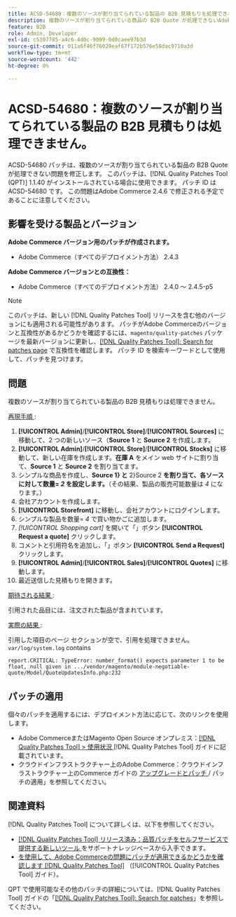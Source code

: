 ```yaml
---
title: ACSD-54680：複数のソースが割り当てられている製品の B2B 見積もりを処理できない
description: 複数のソースが割り当てられている商品の B2B Quote が処理できないAdobe Commerceの問題を修正するには、ACSD-54680 パッチを適用します。
feature: B2B
role: Admin, Developer
exl-id: c5307785-a4c6-4d0c-9009-0d0caee97b3d
source-git-commit: 011a6f46f76029eaf67f172b576e58dac9710a3d
workflow-type: tm+mt
source-wordcount: '442'
ht-degree: 0%

---
```


# ACSD-54680：複数のソースが割り当てられている製品の B2B 見積もりは処理できません。

ACSD-54680 パッチは、複数のソースが割り当てられている製品の B2B Quote が処理できない問題を修正します。 このパッチは、[!DNL Quality Patches Tool (QPT)] 1.1.40 がインストールされている場合に使用できます。 パッチ ID は ACSD-54680 です。 この問題はAdobe Commerce 2.4.6 で修正される予定であることに注意してください。

## 影響を受ける製品とバージョン

**Adobe Commerce バージョン用のパッチが作成されます。**

* Adobe Commerce（すべてのデプロイメント方法） 2.4.3

**Adobe Commerce バージョンとの互換性：**

* Adobe Commerce（すべてのデプロイメント方法） 2.4.0 ～ 2.4.5-p5

>[!NOTE]
>
>このパッチは、新しい [!DNL Quality Patches Tool] リリースを含む他のバージョンにも適用される可能性があります。 パッチがAdobe Commerceのバージョンと互換性があるかどうかを確認するには、`magento/quality-patches` パッケージを最新バージョンに更新し、[[!DNL Quality Patches Tool]: Search for patches page](https://experienceleague.adobe.com/tools/commerce-quality-patches/index.html) で互換性を確認します。 パッチ ID を検索キーワードとして使用して、パッチを見つけます。

## 問題

複数のソースが割り当てられている製品の B2B 見積もりは処理できません。

<u> 再現手順 </u>:

1. **[!UICONTROL Admin]**/**[!UICONTROL Store]**/**[!UICONTROL Sources]** に移動して、2 つの新しいソース（**Source 1** と **Source 2** を作成します。
1. **[!UICONTROL Admin]**/**[!UICONTROL Store]**/**[!UICONTROL Stocks]** に移動して、新しい在庫を作成します。**在庫 A** をメイン web サイトに割り当て、**Source 1** と **Source 2** を割り当てます。
1. シンプルな商品を作成し、**Source 1} と** 2}Source 2 **を割り当て、各ソースに対して数量= *2* を設定します。**（その結果、製品の販売可能数量は *4* になります。）
1. 会社アカウントを作成します。
1. **[!UICONTROL Storefront]** に移動し、会社アカウントにログインします。
1. シンプルな製品を数量= *4* で買い物かごに追加します。
1. *[!UICONTROL Shopping cart]* を開いて「」ボタン **[!UICONTROL Request a quote]** クリックします。
1. コメントと引用符名を追加し、「」ボタン **[!UICONTROL Send a Request]** クリックします。
1. **[!UICONTROL Admin]**/**[!UICONTROL Sales]**/**[!UICONTROL Quotes]** に移動します。
1. 最近送信した見積もりを開きます。

<u> 期待される結果 </u>:

引用された品目には、注文された製品が含まれています。

<u> 実際の結果 </u>:

引用した項目のページ セクションが空で、引用を処理できません。
`var/log/system.log` contains

```
report.CRITICAL: TypeError: number_format() expects parameter 1 to be float, null given in .../vendor/magento/module-negotiable-quote/Model/QuoteUpdatesInfo.php:232
```

## パッチの適用

個々のパッチを適用するには、デプロイメント方法に応じて、次のリンクを使用します。

* Adobe CommerceまたはMagento Open Source オンプレミス：[[!DNL Quality Patches Tool] > 使用状況 ](/help/tools/quality-patches-tool/usage.md)[!DNL Quality Patches Tool] ガイドに記載されています。
* クラウドインフラストラクチャー上のAdobe Commerce：クラウドインフラストラクチャー上のCommerce ガイドの [ アップグレードとパッチ ](https://experienceleague.adobe.com/docs/commerce-cloud-service/user-guide/develop/upgrade/apply-patches.html)/ パッチの適用」を参照してください。

## 関連資料

[!DNL Quality Patches Tool] について詳しくは、以下を参照してください。

* [[!DNL Quality Patches Tool]  リリース済み：品質パッチをセルフサービスで提供する新しいツール ](https://experienceleague.adobe.com/en/docs/commerce-operations/tools/quality-patches-tool/quality-patches-tool-to-self-serve-quality-patches) をサポートナレッジベースから入手できます。
* [ を使用して、Adobe Commerceの問題にパッチが適用できるかどうかを確認します  [!DNL Quality Patches Tool]](/help/tools/quality-patches-tool/patches-available-in-qpt/check-patch-for-magento-issue-with-magento-quality-patches.md) （[!UICONTROL Quality Patches Tool] ガイド）。


QPT で使用可能なその他のパッチの詳細については、[!DNL Quality Patches Tool] ガイドの「[[!DNL Quality Patches Tool]: Search for patches](https://experienceleague.adobe.com/tools/commerce-quality-patches/index.html)」を参照してください。
